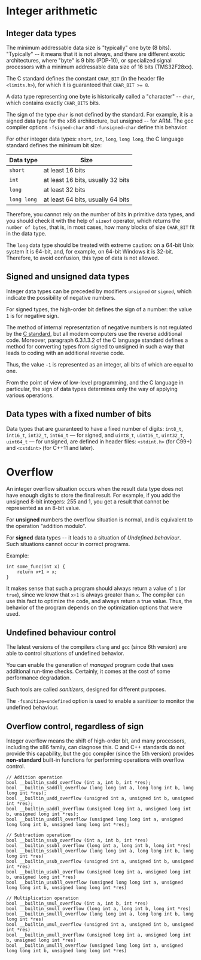 # Integer arithmetic

## Integer data types

The minimum addressable data size is "typically" one byte (8 bits). "Typically" -- it means that it is not always, and there are different exotic architectures, where "byte" is 9 bits (PDP-10), or specialized signal processors with a minimum addressable data size of 16 bits (TMS32F28xx).

The C standard defines the constant `CHAR_BIT` (in the header file `<limits.h>`), for which it is guaranteed that `CHAR_BIT >= 8`.

A data type representing one byte is historically called a "character" -- `char`, which contains exactly `CHAR_BITS` bits.

The sign of the type `char` is not defined by the standard. For example, it is a signed data type for the x86 architecture, but unsigned -- for ARM. The gcc compiler options `-fsigned-char` and `-funsigned-char` define this behavior.

For other integer data types: `short`, `int`, `long`, `long long`, the C language standard defines the minimum bit size:

| Data type  | Size                              |
| -----------| ----------------------------------|
| `short`    | at least 16 bits                  |
| `int`      | at least 16 bits, usually 32 bits |
| `long`     | at least 32 bits                  |
| `long long`| at least 64 bits, usually 64 bits |

Therefore, you cannot rely on the number of bits in primitive data types, and you should check it with the help of `sizeof` operator, which returns the `number of bytes`, that is, in most cases, how many blocks of size `CHAR_BIT` fit in the data type.

The `long` data type should be treated with extreme caution: on a 64-bit Unix system it is 64-bit, and, for example, on 64-bit Windows it is 32-bit. Therefore, to avoid confusion, this type of data is not allowed.

## Signed and unsigned data types

Integer data types can be preceded by modifiers `unsigned` or `signed`, which indicate the possibility of negative numbers.

For signed types, the high-order bit defines the sign of a number: the value `1` is for negative sign.

The method of internal representation of negative numbers is not regulated by the [C standard](http://www.open-std.org/jtc1/sc22/wg14/www/docs/n1570), but all modern computers use the reverse additional code. Moreover, paragraph 6.3.1.3.2 of the C language standard defines a method for converting types from signed to unsigned in such a way that leads to coding with an additional reverse code.

Thus, the value `-1` is represented as an integer, all bits of which are equal to one.

From the point of view of low-level programming, and the C language in particular, the sign of data types determines only the way of applying various operations.

## Data types with a fixed number of bits

Data types that are guaranteed to have a fixed number of digits:
`int8_t`, `int16_t`, `int32_t`, `int64_t` — for signed, and
`uint8_t`, `uint16_t`, `uint32_t`, `uint64_t` — for unsigned,
are defined in header files: `<stdint.h>` (for C99+) and `<cstdint>` (for C++11 and later).

# Overflow

An integer overflow situation occurs when the result data type does not have enough digits to store the final result. For example, if you add the unsigned 8-bit integers: 255 and 1, you get a result that cannot be represented as an 8-bit value.

For **unsigned** numbers the overflow situation is normal, and is equivalent to the operation "addition modulo".

For **signed** data types -- it leads to a situation of *Undefined behaviour*. Such situations cannot occur in correct programs.

Example:
```
int some_func(int x) {
    return x+1 > x;
}
```

It makes sense that such a program should always return a value of `1` (or `true`), since we know that `x+1` is always greater than `x`. The compiler can use this fact to optimize the code, and always return a true value. Thus, the behavior of the program depends on the optimization options that were used.

## Undefined behaviour control

The latest versions of the compilers `clang` and `gcc` (since 6th version) are able to control situations of undefined behavior.

You can enable the generation of *managed* program code that uses additional run-time checks. Certainly, it comes at the cost of some performance degradation.

Such tools are called *sanitizers*, designed for different purposes.

The `-fsanitize=undefined` option is used to enable a sanitizer to monitor the undefined behaviour.

## Overflow control, regardless of sign

Integer overflow means the shift of high-order bit, and many processors, including the x86 family, can diagnose this. C and C++ standards do not provide this capability, but the gcc compiler (since the 5th version) provides **non-standard** built-in functions for performing operations with overflow control.

```
// Addition operation
bool __builtin_sadd_overflow (int a, int b, int *res);
bool __builtin_saddll_overflow (long long int a, long long int b, long long int *res);
bool __builtin_uadd_overflow (unsigned int a, unsigned int b, unsigned int *res);
bool __builtin_uaddl_overflow (unsigned long int a, unsigned long int b, unsigned long int *res);
bool __builtin_uaddll_overflow (unsigned long long int a, unsigned long long int b, unsigned long long int *res);

// Subtraction operation
bool __builtin_ssub_overflow (int a, int b, int *res)
bool __builtin_ssubl_overflow (long int a, long int b, long int *res)
bool __builtin_ssubll_overflow (long long int a, long long int b, long long int *res)
bool __builtin_usub_overflow (unsigned int a, unsigned int b, unsigned int *res)
bool __builtin_usubl_overflow (unsigned long int a, unsigned long int b, unsigned long int *res)
bool __builtin_usubll_overflow (unsigned long long int a, unsigned long long int b, unsigned long long int *res)

// Multiplication operation
bool __builtin_smul_overflow (int a, int b, int *res)
bool __builtin_smull_overflow (long int a, long int b, long int *res)
bool __builtin_smulll_overflow (long long int a, long long int b, long long int *res)
bool __builtin_umul_overflow (unsigned int a, unsigned int b, unsigned int *res)
bool __builtin_umull_overflow (unsigned long int a, unsigned long int b, unsigned long int *res)
bool __builtin_umulll_overflow (unsigned long long int a, unsigned long long int b, unsigned long long int *res)

```
